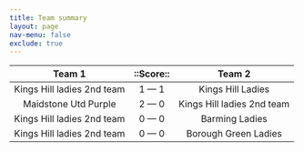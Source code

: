 ```yaml
---
title: Team summary
layout: page
nav-menu: false
exclude: true
---
```




|           Team 1           |  ::Score::  |           Team 2           |
|:--------------------------:|:-----------:|:--------------------------:|
| Kings Hill ladies 2nd team | 1 &mdash; 1 |     Kings Hill Ladies      |
|    Maidstone Utd Purple    | 2 &mdash; 0 | Kings Hill ladies 2nd team |
| Kings Hill ladies 2nd team | 0 &mdash; 0 |       Barming Ladies       |
| Kings Hill ladies 2nd team | 0 &mdash; 0 |    Borough Green Ladies    |

 <br /><br /><br />